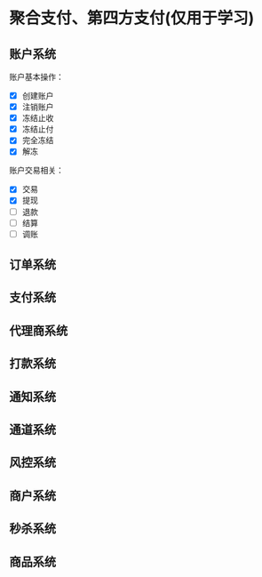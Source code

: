 # 聚合支付、第四方支付(仅用于学习)

## 账户系统

账户基本操作：

- [x] 创建账户
- [x] 注销账户
- [x] 冻结止收
- [x] 冻结止付
- [x] 完全冻结
- [x] 解冻

账户交易相关：

- [x] 交易
- [x] 提现
- [ ] 退款
- [ ] 结算
- [ ] 调账

## 订单系统
## 支付系统
## 代理商系统
## 打款系统
## 通知系统
## 通道系统
## 风控系统
## 商户系统
## 秒杀系统
## 商品系统